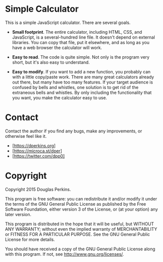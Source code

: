 # Simple Calculator

This is a simple JavaScript calculator.  There are several goals.

* **Small footprint**.  The entire calculator, including HTML, CSS, and JavaScript, is a several-hundred line file.  It doesn't depend on external libraries.  You can copy that file, put it elsewhere, and as long as you have a web browser the calculator will work.

* **Easy to read**.  The code is quite simple.  Not only is the program very short, but it's also easy to understand.

* **Easy to modify**.  If you want to add a new function, you probably can with a little copy/paste work.  There are many great calculators already out there, but many have too many features.  If your target audience is confused by bells and whistles, one solution is to get rid of the extraneous bells and whistles.  By only including the functionality that you want, you make the calculator easy to use.

# Contact

Contact the author if you find any bugs, make any improvements, or otherwise feel like it.

* [https://dperkins.org]
* [https://microca.st/dper]
* [https://twitter.com/dpp0]

# Copyright

Copyright 2015 Douglas Perkins.

This program is free software: you can redistribute it and/or modify
it under the terms of the GNU General Public License as published by
the Free Software Foundation, either version 3 of the License, or
(at your option) any later version.

This program is distributed in the hope that it will be useful,
but WITHOUT ANY WARRANTY; without even the implied warranty of
MERCHANTABILITY or FITNESS FOR A PARTICULAR PURPOSE.  See the
GNU General Public License for more details.

You should have received a copy of the GNU General Public License
along with this program.  If not, see <http://www.gnu.org/licenses/>.
